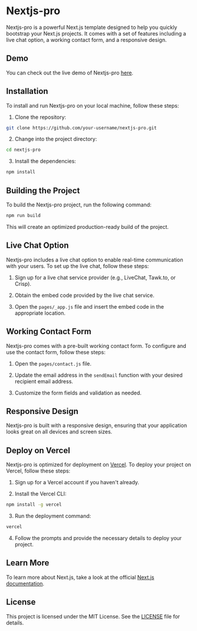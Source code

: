 # Nextjs-pro

Nextjs-pro is a powerful Next.js template designed to help you quickly bootstrap your Next.js projects. It comes with a set of features including a live chat option, a working contact form, and a responsive design. 

## Demo

You can check out the live demo of Nextjs-pro [here](https://nextjs-pro-beta.vercel.app).

## Installation

To install and run Nextjs-pro on your local machine, follow these steps:

1. Clone the repository:

```bash
git clone https://github.com/your-username/nextjs-pro.git
```

2. Change into the project directory:

```bash
cd nextjs-pro
```

3. Install the dependencies:

```bash
npm install
```

## Building the Project

To build the Nextjs-pro project, run the following command:

```bash
npm run build
```

This will create an optimized production-ready build of the project.

## Live Chat Option

Nextjs-pro includes a live chat option to enable real-time communication with your users. To set up the live chat, follow these steps:

1. Sign up for a live chat service provider (e.g., LiveChat, Tawk.to, or Crisp).

2. Obtain the embed code provided by the live chat service.

3. Open the `pages/_app.js` file and insert the embed code in the appropriate location.

## Working Contact Form

Nextjs-pro comes with a pre-built working contact form. To configure and use the contact form, follow these steps:

1. Open the `pages/contact.js` file.

2. Update the email address in the `sendEmail` function with your desired recipient email address.

3. Customize the form fields and validation as needed.

## Responsive Design

Nextjs-pro is built with a responsive design, ensuring that your application looks great on all devices and screen sizes.

## Deploy on Vercel

Nextjs-pro is optimized for deployment on [Vercel](https://vercel.com/). To deploy your project on Vercel, follow these steps:

1. Sign up for a Vercel account if you haven't already.

2. Install the Vercel CLI:

```bash
npm install -g vercel
```

3. Run the deployment command:

```bash
vercel
```

4. Follow the prompts and provide the necessary details to deploy your project.

## Learn More

To learn more about Next.js, take a look at the official [Next.js documentation](https://nextjs.org/docs).

## License

This project is licensed under the MIT License. See the [LICENSE](LICENSE) file for details.